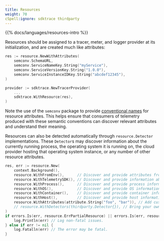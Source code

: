 ```yaml
---
title: Resources
weight: 70
cSpell:ignore: sdktrace thirdparty
---
```


{{% docs/languages/resources-intro %}}

Resources should be assigned to a tracer, meter, and logger provider at its
initialization, and are created much like attributes:

```go
res := resource.NewWithAttributes(
    semconv.SchemaURL,
    semconv.ServiceNameKey.String("myService"),
    semconv.ServiceVersionKey.String("1.0.0"),
    semconv.ServiceInstanceIDKey.String("abcdef12345"),
)

provider := sdktrace.NewTracerProvider(
    ...
    sdktrace.WithResource(res),
)
```

Note the use of the `semconv` package to provide
[conventional names](/docs/concepts/semantic-conventions/) for resource
attributes. This helps ensure that consumers of telemetry produced with these
semantic conventions can discover relevant attributes and understand their
meaning.

Resources can also be detected automatically through `resource.Detector`
implementations. These `Detector`s may discover information about the currently
running process, the operating system it is running on, the cloud provider
hosting that operating system instance, or any number of other resource
attributes.

```go
res, err := resource.New(
	context.Background(),
	resource.WithFromEnv(),      // Discover and provide attributes from OTEL_RESOURCE_ATTRIBUTES and OTEL_SERVICE_NAME environment variables.
	resource.WithTelemetrySDK(), // Discover and provide information about the OpenTelemetry SDK used.
	resource.WithProcess(),      // Discover and provide process information.
	resource.WithOS(),           // Discover and provide OS information.
	resource.WithContainer(),    // Discover and provide container information.
	resource.WithHost(),         // Discover and provide host information.
	resource.WithAttributes(attribute.String("foo", "bar")), // Add custom resource attributes.
	// resource.WithDetectors(thirdparty.Detector{}), // Bring your own external Detector implementation.
)
if errors.Is(err, resource.ErrPartialResource) || errors.Is(err, resource.ErrSchemaURLConflict) {
	log.Println(err) // Log non-fatal issues.
} else if err != nil {
	log.Fatalln(err) // The error may be fatal.
}
```
